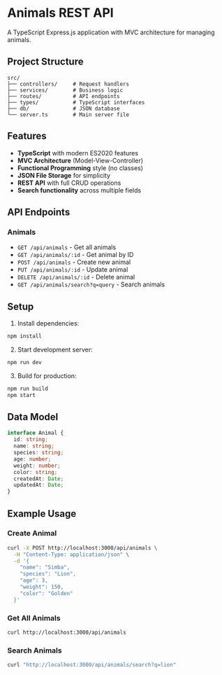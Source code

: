 # Animals REST API

A TypeScript Express.js application with MVC architecture for managing animals.

## Project Structure

```
src/
├── controllers/     # Request handlers
├── services/        # Business logic
├── routes/          # API endpoints
├── types/           # TypeScript interfaces
├── db/              # JSON database
└── server.ts        # Main server file
```

## Features

- **TypeScript** with modern ES2020 features
- **MVC Architecture** (Model-View-Controller)
- **Functional Programming** style (no classes)
- **JSON File Storage** for simplicity
- **REST API** with full CRUD operations
- **Search functionality** across multiple fields

## API Endpoints

### Animals

- `GET /api/animals` - Get all animals
- `GET /api/animals/:id` - Get animal by ID
- `POST /api/animals` - Create new animal
- `PUT /api/animals/:id` - Update animal
- `DELETE /api/animals/:id` - Delete animal
- `GET /api/animals/search?q=query` - Search animals

## Setup

1. Install dependencies:

```bash
npm install
```

2. Start development server:

```bash
npm run dev
```

3. Build for production:

```bash
npm run build
npm start
```

## Data Model

```typescript
interface Animal {
  id: string;
  name: string;
  species: string;
  age: number;
  weight: number;
  color: string;
  createdAt: Date;
  updatedAt: Date;
}
```

## Example Usage

### Create Animal

```bash
curl -X POST http://localhost:3000/api/animals \
  -H "Content-Type: application/json" \
  -d '{
    "name": "Simba",
    "species": "Lion",
    "age": 3,
    "weight": 150,
    "color": "Golden"
  }'
```

### Get All Animals

```bash
curl http://localhost:3000/api/animals
```

### Search Animals

```bash
curl "http://localhost:3000/api/animals/search?q=lion"
```
